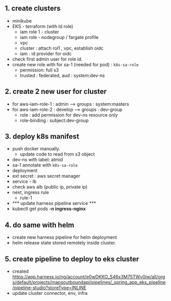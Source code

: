 ## 1. create clusters
- minikube
- EKS - terraform (with ld role)
  - iam role 1 - cluster
  - iam role - nodegroup / fargate profile
  - vpc
  - cluster : attach rol1 , vpc, establish oidc
  - iam : id provider for oidc
- check first admin user for role id.
- create new role with for sa-1 (needed for pod) : `k8s-sa-role`
  - permission: full s3
  - trusted : federated, aud : system:dev-ns

## 2. create 2 new user for cluster
- for aws-iam-role-1 : admin --> groups : system:masters
- for aws-iam-role-2 : develop --> groups : dev-group
  - role : add permission for dev-ns resource only
  - role-binding : subject:dev-group  

## 3. deploy k8s manifest
- push docker manually.
  - update code to read from s3 object 
- dev-ns with label: atmid
- sa-1 annotate  with  `k8s-sa-role`
- deployment
- ext secret : aws secret manager
- service - lb
- check aws alb (public ip, private ip)
- next, ingress rule
  - rule-1 
- *** update harness pipeline service ***
- kubectl get pods **-n ingress-nginx**

## 4. do same with helm
- create new harness pipeline for helm deployment
- helm release state stored remotely inside cluster.

## 5. create pipeline to deploy to eks cluster
- created https://app.harness.io/ng/account/e0wDKKO_S46x3M75TWv0iw/all/orgs/default/projects/mapsoutboundapi/pipelines/_spring_app_eks_pipeline/pipeline-studio?storeType=INLINE
- update cluster connector, env, infra